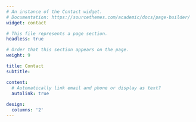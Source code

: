 ```yaml
---
# An instance of the Contact widget.
# Documentation: https://sourcethemes.com/academic/docs/page-builder/
widget: contact

# This file represents a page section.
headless: true

# Order that this section appears on the page.
weight: 9

title: Contact
subtitle:

content:
  # Automatically link email and phone or display as text?
  autolink: true
  
design:
  columns: '2'
---
```

